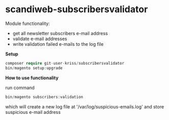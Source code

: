 # scandiweb-subscribersvalidator

Module functionality:      
- get all newsletter subscribers e-mail address
- validate e-mail addresses
- write validation failed e-mails to the log file

**Setup**

```php
composer require git-user-kriss/subscribersvalidator
bin/magento setup:upgrade
```

**How to use functionality**

run command

```php
bin/magento subscribers:validation
```

which will create a new log file at '/var/log/suspicious-emails.log' and store suspicious e-mail address
